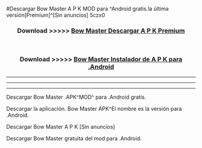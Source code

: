 #Descargar Bow Master  A P K MOD para ^Android gratis.la última versión[Premium]^[Sin anuncios] 5czx0



<div align="center">
<h3>Download >>>>> <a href="https://es-web.web.app/?es= ${title}">Bow Master  Descargar A P K Premium</a></h3><br>

<h3>Download >>>>> <a href="https://es-web.web.app/?es= ${title}">Bow Master  Instalador de A P K para .Android</a></h3>
</div>


----------------------------------------------------------

----------------------------------------------------------

----------------------------------------------------------

Descargar Bow Master  .APK^MOD^ para .Android gratis.

Descargar la aplicación. Bow Master  APK^El nombre es la versión para .Android.

Descargar Bow Master  A P K [Sin anuncios]

Descargar Bow Master  gratuita del mod para .Android.